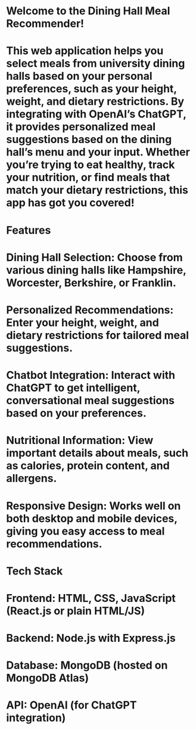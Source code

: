 # Welcome to the Dining Hall Meal Recommender! 
# This web application helps you select meals from university dining halls based on your personal preferences, such as your height, weight, and dietary restrictions. By integrating with OpenAI’s ChatGPT, it provides personalized meal suggestions based on the dining hall’s menu and your input. Whether you’re trying to eat healthy, track your nutrition, or find meals that match your dietary restrictions, this app has got you covered!

# Features
# Dining Hall Selection: Choose from various dining halls like Hampshire, Worcester, Berkshire, or Franklin.
# Personalized Recommendations: Enter your height, weight, and dietary restrictions for tailored meal suggestions.
# Chatbot Integration: Interact with ChatGPT to get intelligent, conversational meal suggestions based on your preferences.
# Nutritional Information: View important details about meals, such as calories, protein content, and allergens.
# Responsive Design: Works well on both desktop and mobile devices, giving you easy access to meal recommendations.

# Tech Stack
# Frontend: HTML, CSS, JavaScript (React.js or plain HTML/JS)
# Backend: Node.js with Express.js
# Database: MongoDB (hosted on MongoDB Atlas)
# API: OpenAI (for ChatGPT integration)

